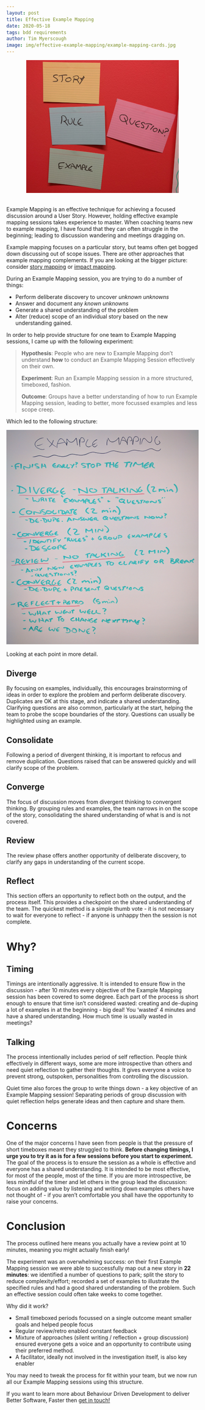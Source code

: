 ```yaml
---
layout: post
title: Effective Example Mapping
date: 2020-05-18
tags: bdd requirements
author: Tim Myerscough
image: img/effective-example-mapping/example-mapping-cards.jpg
---
```


<center><img src="/img/effective-example-mapping/example-mapping-cards.jpg" /></center>
<br/>

Example Mapping is an effective technique for achieving a focused discussion around a User Story. However, holding effective example mapping sessions takes experience to master. When coaching teams new to example mapping, I have found that they can often struggle in the beginning; leading to discussion wandering and meetings dragging on.

Example mapping focuses on a particular story, but teams often get bogged down discussing out of scope issues. There are other approaches that example mapping complements. If you are looking at the bigger picture: consider [story mapping](https://www.agilealliance.org/glossary/storymap/) or [impact mapping](https://www.impactmapping.org/).

During an Example Mapping session, you are trying to do a number of things:
* Perform deliberate discovery to uncover _unknown unknowns_
* Answer and document any _known unknowns_
* Generate a shared understanding of the problem
* Alter (reduce) scope of an individual story based on the new understanding gained.

In order to help provide structure for one team to Example Mapping sessions, I came up with
the following experiment:

> **Hypothesis**: People who are new to Example Mapping don’t understand **how** to conduct an Example Mapping Session effectively on their own.
>
> **Experiment**: Run an Example Mapping session in a more structured, timeboxed, fashion.
>
> **Outcome**: Groups have a better understanding of how to run Example Mapping session, leading to better, more focussed examples and less scope creep.

Which led to the following structure:

![Example mapping process](/img/effective-example-mapping/example-mapping-process.jpg)

Looking at each point in more detail.

## Diverge
By focusing on examples, individually, this encourages brainstorming of ideas in order to explore the problem and perform deliberate discovery.  Duplicates are OK at this stage, and indicate a shared understanding.  Clarifying questions are also common, particularly at the start, helping the team to probe the scope boundaries of the story.  Questions can usually be highlighted using an example. 

## Consolidate
Following a period of divergent thinking, it is important to refocus and remove duplication.  Questions raised that can be answered quickly and will clarify scope of the problem.

## Converge
The focus of discussion moves from divergent thinking to convergent thinking.  By grouping rules and examples, the team narrows in on the scope of the story, consolidating the shared understanding of what is and is not covered.

## Review
The review phase offers another opportunity of deliberate discovery, to clarify any gaps in understanding of the current scope.

## Reflect
This section offers an opportunity to reflect both on the output, and the process itself.  This provides a checkpoint on the shared understanding of the team.  The quickest method is a simple thumb vote - it is not necessary to wait for everyone to reflect - if anyone is unhappy then the session is not complete.

# Why? 

## Timing
Timings are intentionally aggressive.  It is intended to ensure flow in the discussion - after 10 minutes every objective of the Example Mapping session has been covered to some degree.  Each part of the process is short enough to ensure that time isn’t considered wasted: creating and de-duping a lot of examples in at the beginning - big deal!  You ‘wasted’ 4 minutes and have a shared understanding.  How much time is usually wasted in meetings?

## Talking
The process intentionally includes period of self reflection.  People think effectively in different ways, some are more introspective than others and need quiet reflection to gather their thoughts.  It gives everyone a voice to prevent strong, outspoken, personalities from controlling the discussion.

Quiet time also forces the group to write things down - a key objective of an Example Mapping session!  Separating periods of group discussion with quiet reflection helps generate ideas and then capture and share them.

# Concerns
One of the major concerns I have seen from people is that the pressure of short timeboxes meant they struggled to think.  **Before changing timings, I urge you to try it as is for a few sessions before you start to experiment.**  The goal of the process is to ensure the session as a whole is effective and everyone has a shared understanding.  It is intended to be most effective, for most of the people, most of the time.  If you are more introspective, be less mindful of the timer and let others in the group lead the discussion: focus on adding value by listening and writing down examples others have not thought of - if you aren’t comfortable you shall have the opportunity to raise your concerns.

# Conclusion
The process outlined here means you actually have a review point at 10 minutes, meaning you might actually finish early! 

The experiment was an overwhelming success: on their first Example Mapping session we were able to successfully map out a new story in **22 minutes**: we identified a number of questions to park; split the story to reduce complexity/effort; recorded a set of examples to illustrate the specified rules and had a good shared understanding of the problem.  Such an effective session could often take weeks to come together.

Why did it work?
* Small timeboxed periods focussed on a single outcome meant smaller goals and helped people focus
* Regular review/retro enabled constant feedback
* Mixture of approaches (silent writing / reflection + group discussion) ensured everyone gets a voice and an opportunity to contribute using their preferred method.
* A facilitator, ideally not involved in the investigation itself, is also key enabler

You may need to tweak the process for fit within your team, but we now run all our Example Mapping sessions using this structure.

If you want to learn more about Behaviour Driven Development to deliver Better Software, Faster then [get in touch!](https://www.mechanicalrock.io/lets-get-started)